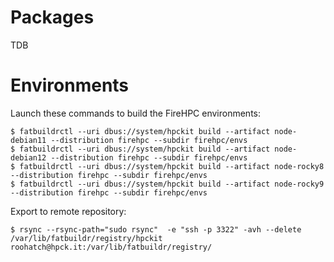 # Packages

TDB

# Environments

Launch these commands to build the FireHPC environments:

```
$ fatbuildrctl --uri dbus://system/hpckit build --artifact node-debian11 --distribution firehpc --subdir firehpc/envs
$ fatbuildrctl --uri dbus://system/hpckit build --artifact node-debian12 --distribution firehpc --subdir firehpc/envs
$ fatbuildrctl --uri dbus://system/hpckit build --artifact node-rocky8 --distribution firehpc --subdir firehpc/envs
$ fatbuildrctl --uri dbus://system/hpckit build --artifact node-rocky9 --distribution firehpc --subdir firehpc/envs
```

Export to remote repository:

```
$ rsync --rsync-path="sudo rsync"  -e "ssh -p 3322" -avh --delete /var/lib/fatbuildr/registry/hpckit roohatch@hpck.it:/var/lib/fatbuildr/registry/
```
